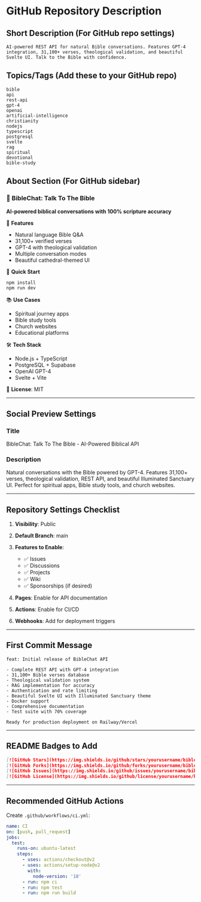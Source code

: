 # GitHub Repository Description

## Short Description (For GitHub repo settings)
```
AI-powered REST API for natural Bible conversations. Features GPT-4 integration, 31,100+ verses, theological validation, and beautiful Svelte UI. Talk to the Bible with confidence.
```

## Topics/Tags (Add these to your GitHub repo)
```
bible
api
rest-api
gpt-4
openai
artificial-intelligence
christianity
nodejs
typescript
postgresql
svelte
rag
spiritual
devotional
bible-study
```

## About Section (For GitHub sidebar)

### 📖 BibleChat: Talk To The Bible

**AI-powered biblical conversations with 100% scripture accuracy**

🌟 **Features**
- Natural language Bible Q&A
- 31,100+ verified verses
- GPT-4 with theological validation
- Multiple conversation modes
- Beautiful cathedral-themed UI

🚀 **Quick Start**
```bash
npm install
npm run dev
```

📚 **Use Cases**
- Spiritual journey apps
- Bible study tools
- Church websites
- Educational platforms

🛠️ **Tech Stack**
- Node.js + TypeScript
- PostgreSQL + Supabase
- OpenAI GPT-4
- Svelte + Vite

📄 **License**: MIT

---

## Social Preview Settings

### Title
BibleChat: Talk To The Bible - AI-Powered Biblical API

### Description
Natural conversations with the Bible powered by GPT-4. Features 31,100+ verses, theological validation, REST API, and beautiful Illuminated Sanctuary UI. Perfect for spiritual apps, Bible study tools, and church websites.

---

## Repository Settings Checklist

1. **Visibility**: Public
2. **Default Branch**: main
3. **Features to Enable**:
   - ✅ Issues
   - ✅ Discussions
   - ✅ Projects
   - ✅ Wiki
   - ✅ Sponsorships (if desired)

4. **Pages**: Enable for API documentation
5. **Actions**: Enable for CI/CD
6. **Webhooks**: Add for deployment triggers

---

## First Commit Message
```
feat: Initial release of BibleChat API

- Complete REST API with GPT-4 integration
- 31,100+ Bible verses database
- Theological validation system
- RAG implementation for accuracy
- Authentication and rate limiting
- Beautiful Svelte UI with Illuminated Sanctuary theme
- Docker support
- Comprehensive documentation
- Test suite with 70% coverage

Ready for production deployment on Railway/Vercel
```

---

## README Badges to Add

```markdown
[![GitHub Stars](https://img.shields.io/github/stars/yourusername/biblechat-api?style=social)](https://github.com/yourusername/biblechat-api)
[![GitHub Forks](https://img.shields.io/github/forks/yourusername/biblechat-api?style=social)](https://github.com/yourusername/biblechat-api)
[![GitHub Issues](https://img.shields.io/github/issues/yourusername/biblechat-api)](https://github.com/yourusername/biblechat-api/issues)
[![GitHub License](https://img.shields.io/github/license/yourusername/biblechat-api)](https://github.com/yourusername/biblechat-api/blob/main/LICENSE)
```

---

## Recommended GitHub Actions

Create `.github/workflows/ci.yml`:
```yaml
name: CI
on: [push, pull_request]
jobs:
  test:
    runs-on: ubuntu-latest
    steps:
      - uses: actions/checkout@v2
      - uses: actions/setup-node@v2
        with:
          node-version: '18'
      - run: npm ci
      - run: npm test
      - run: npm run build
```